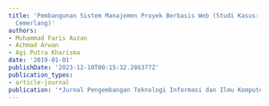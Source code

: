 ```yaml
---
title: 'Pembangunan Sistem Manajemen Proyek Berbasis Web (Studi Kasus: PT. Mitra Inti
  Cemerlang)'
authors:
- Muhammad Faris Auzan
- Achmad Arwan
- Agi Putra Kharisma
date: '2019-01-01'
publishDate: '2023-12-10T00:15:32.286377Z'
publication_types:
- article-journal
publication: '*Jurnal Pengembangan Teknologi Informasi dan Ilmu Komputer*'
---
```

